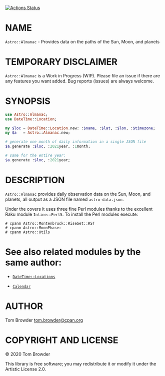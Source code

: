 [![Actions Status](https://github.com/tbrowder/Astro-Almanac/workflows/test-inline-perl5/badge.svg)](https://github.com/tbrowder/Astro-Almanac/actions)

NAME
====

`Astro::Almanac` - Provides data on the paths of the Sun, Moon, and planets

TEMPORARY DISCLAIMER
====================

`Astro::Almanac` is a Work in Progress (WIP). Please file an issue if there are any features you want added. Bug reports (issues) are always welcome.

SYNOPSIS
========

```raku
use Astro::Almanac;
use DateTime::Location;

my $loc = DateTime::Location.new: :$name, :$lat, :$lon, :$timezone;
my $a   = Astro::Almanac.new;

# generate one month of daily information in a single JSON file
$a.generate :$loc, :2021year, :1month;

# same for the entire year:
$a.generate :$loc, :2021year;
```

DESCRIPTION
===========

`Astro::Almanac` provides daily observation data on the Sun, Moon, and planets, all output as a JSON file named `astro-data.json`.

Under the covers it uses three fine Perl modules thanks to the excellent Raku module `Inline::Perl5`. To install the Perl modules execute:

    # cpanm Astro::Montenbruck::RiseSet::RST
    # cpanm Astro::MoonPhase:
    # cpanm Astro::Utils

See also related modules by the same author:
============================================

  * [`DateTime::Locations`](https://github.com/tbrowder/DateTime-Location)

  * [`Calendar`](https://github.com/tbrowder/Calendar)

AUTHOR
======

Tom Browder <tom.browder@cpan.org>

COPYRIGHT AND LICENSE
=====================

© 2020 Tom Browder

This library is free software; you may redistribute it or modify it under the Artistic License 2.0.

